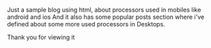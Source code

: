 Just a sample blog using html, about processors used in mobiles like android and ios 
And it also has some popular posts section where i've defined about some more used processors in Desktops.

Thank you for viewing it
